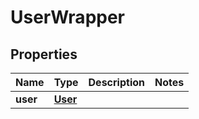 # UserWrapper

## Properties
Name | Type | Description | Notes
------------ | ------------- | ------------- | -------------
**user** | [**User**](User.md) |  | 


